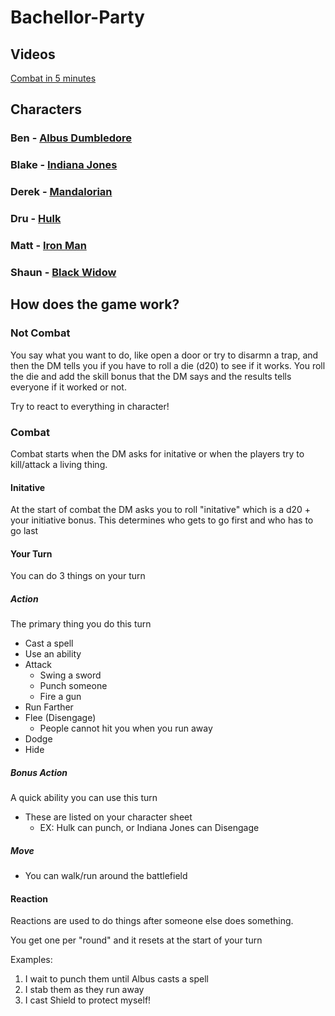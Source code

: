 # Bachellor-Party
## Videos
[Combat in 5 minutes](https://www.youtube.com/watch?v=7tnrATiclg4)

## Characters
### Ben - [Albus Dumbledore](./AlbusDumbledore)

### Blake - [Indiana Jones](./IndianaJones)

### Derek - [Mandalorian](./Mandalorian)

### Dru - [Hulk](./Hulk)

### Matt - [Iron Man](./IronMan)

### Shaun - [Black Widow](./BlackWidow)

## How does the game work?

### Not Combat
You say what you want to do, like open a door or try to disarmn a trap, and then the DM tells you if you have to roll a die (d20) to see if it works. You roll the die and add the skill bonus that the DM says and the results tells everyone if it worked or not. 

Try to react to everything in character!
### Combat
Combat starts when the DM asks for initative or when the players try to kill/attack a living thing.
#### Initative
At the start of combat the DM asks you to roll "initative" which is a d20 + your initiative bonus. This determines who gets to go first and who has to go last
#### Your Turn
You can do 3 things on your turn
##### Action
The primary thing you do this turn
- Cast a spell
- Use an ability
- Attack
    - Swing a sword
    - Punch someone
    - Fire a gun
- Run Farther
- Flee (Disengage)
    - People cannot hit you when you run away
- Dodge
- Hide
##### Bonus Action
A quick ability you can use this turn
- These are listed on your character sheet
    - EX: Hulk can punch, or Indiana Jones can Disengage
##### Move
- You can walk/run around the battlefield 

#### Reaction
Reactions are used to do things after someone else does something.

You get one per "round" and it resets at the start of your turn

Examples:
1) I wait to punch them until Albus casts a spell
2) I stab them as they run away
3) I cast Shield to protect myself!
